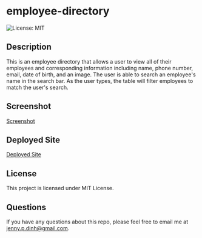 # employee-directory

![License: MIT](https://img.shields.io/badge/License-MIT-blue.svg)

## Description

This is an employee directory that allows a user to view all of their employees and corresponding information including name, phone number, email, date of birth, and an image. The user is able to search an employee's name in the search bar. As the user types, the table will filter employees to match the user's search.

## Screenshot
[Screenshot](./app-screenshot.png)
## Deployed Site

[Deployed Site](https://jdinh3.github.io/employee-directory/)
## License 

This project is licensed under MIT License.

## Questions

If you have any questions about this repo, please feel free to email me at jenny.p.dinh@gmail.com.

